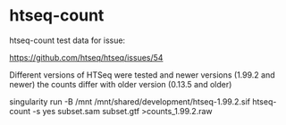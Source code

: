 # htseq-count
htseq-count test data for issue:

https://github.com/htseq/htseq/issues/54

Different versions of HTSeq were tested and newer versions (1.99.2 and newer) the counts differ with older version (0.13.5 and older)

singularity run -B /mnt /mnt/shared/development/htseq-1.99.2.sif htseq-count -s yes subset.sam subset.gtf >counts_1.99.2.raw
